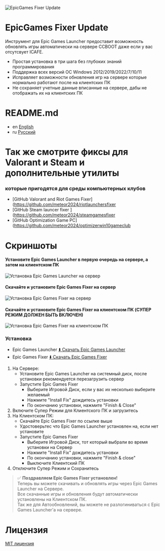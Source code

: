 ![EpicGames Fixer Update ](https://github.com/meteor2024/EpicGamesFixer/blob/main/shots/6615685.png)
# EpicGames Fixer Update
Инструмент для Epic Games Launcher предоставит возможность
обновлять игры автоматически на сервере CCBOOT даже если у вас 
отсутсвует ICAFE.

- Простая установка в три шага без глубоких знаний программирования
- Поддержка всех версий ОС Windows 2012/2019/2022/7/10/11
- Исправляет возможности обновления игр на сервере которые нормально работают после на клиентских ПК
- Не сохраняет учетные данные вписанные на сервере, дабы не отображать их на клиентских ПК


# README.md
- en [English](../README.md)
- ru [Русский](README.ru.md)


# Так же смотрите фиксы для Valorant и Steam и дополнительные утилиты 
### которые пригодятся для среды компьютерных клубов
- [GitHub Valorant and Riot Games Fixer](https://github.com/meteor2024/riotlaunchersfixer
- [GitHub Steam launcer fixer ](https://github.com/meteor2024/steamgamesfixer
- [GitHub Optimization Game PC](https://github.com/meteor2024/optimizerwin10gameclub


# Скриншоты
#### Установите Epic Games Launcher в первую очередь на сервере, а затем на клиентском ПК
![Установка Epic Games Launcher на сервер](https://github.com/meteor2024/EpicGamesFixer/blob/main/shots/EpicLauncherPC.gif)
#### Скачайте и установите Epic Games Fixer на сервер
![Установка Epic Games Fixer на сервер](https://github.com/meteor2024/EpicGamesFixer/blob/main/shots/Server.gif)
#### Скачайте и установите Epic Games Fixer на клиентском ПК (CУПЕР РЕЖИМ ДОЛЖЕН БЫТЬ ВКЛЮЧЕН)
![Установка Epic Games Fixer на клиентском ПК](https://github.com/meteor2024/EpicGamesFixer/blob/main/shots/GamePC.gif)

### Установка
- Epic Games Launcher [⬇️ Скачать Epic Games Launcher](https://store.epicgames.com/en-US/download)
- Epic Games Fixer [⬇️ Скачать Epic Games Fixer ](https://github.com/meteor2024/EpicGamesFixer/releases)

1. На Сервере:
	- Установите Epic Games Launcher на системный диск, после установки рекомендуется перезагрузить сервер
	- Запустите Epic Games Fixer 
		- Выберите Игровой Диск, если у вас их несколько выберите желаемый
		- Нажмите "Install Fix" дождитесь установки
		- По окончанию установки, нажмите "Finish & Close"
2. Включите Супер Режим для Клиентского ПК и загрузитесь
3. На Клиентском ПК:
	- Скачайте Epic Games Fixer по ссылке выше
	- Удостоверьтес что Epic Games Launcher установлен на, если нет установите
	- Запустите Epic Games Fixer
		- Выберите Игровой Диск, тот который выбрали во время установки на Сервер
		- Нажмите "Install Fix" дождитесь установки
		- По окончанию установки, нажмите "Finish & close"
		- Выключите Клиентский ПК
4. Отключите Супер Режим и Сохранитесь

> ✅ **Поздравляем Epic Games Fixer установлен!**  
> Теперь вы можете скачивать и обновлять игры через Epic Games Launcher на Сервере.  
> Все скачанные игры и обновления будут автоматически установлены на Клиентском ПК.  
> Так же для Автообновлений, вы можете не разлогиниваться с Epic Games Launcher'а на сервере.






# Лицензия
[MIT лицензия](ЛИЦЕНЗИЯ)
